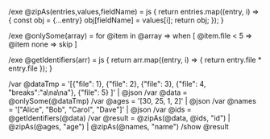 /exe @zipAs(entries,values,fieldName) = js {
  return entries.map((entry, i) => {
    const obj = {...entry}
    obj[fieldName] = values[i];
    return obj;
  });
}

/exe @onlySome(array) = for @item in @array => when [
    @item.file < 5 => @item
    none => skip
  ]

/exe @getIdentifiers(arr) = js {
  return arr.map((entry, i) => {
    return entry.file * entry.file
  });
}

/var @dataTmp = '[{"file": 1}, {"file": 2}, {"file": 3}, {"file": 4, "breaks":"a\na\na"}, {"file": 5} ]' | @json
/var @data = @onlySome(@dataTmp)
/var @ages = '[30, 25, 1, 2]' | @json
/var @names = '["Alice", "Bob", "Carol", "Dave"]' | @json
/var @ids = @getIdentifiers(@data)
/var @result = @zipAs(@data, @ids, "id") | @zipAs(@ages, "age") | @zipAs(@names, "name")
/show @result
